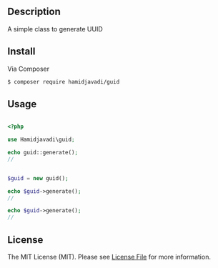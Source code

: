 ## Description

A simple class to generate UUID



## Install

Via Composer
``` bash
$ composer require hamidjavadi/guid
```


## Usage
``` php

<?php

use Hamidjavadi\guid;

echo guid::generate();
// 


$guid = new guid();

echo $guid->generate();
//

echo $guid->generate();
//
```


## License

The MIT License (MIT). Please see [License File](LICENSE.md) for more information.